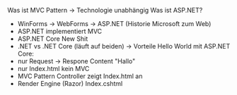 Was ist MVC Pattern -> Technologie unabhängig
Was ist ASP.NET?
  - WinForms -> WebForms -> ASP.NET (Historie Microsoft zum Web)
  - ASP.NET implementiert MVC 
  - ASP.NET Core New Shit
  - .NET vs .NET Core (läuft auf beiden) -> Vorteile
Hello World mit ASP.NET Core:
  - nur Request -> Respone Content "Hallo"    
  - nur Index.html kein MVC
  - MVC Pattern Controller zeigt Index.html an
  - Render Engine (Razor) Index.cshtml
  
